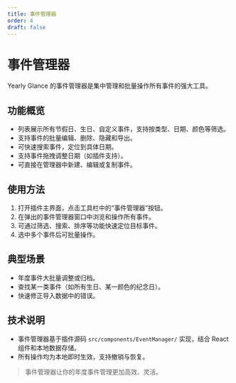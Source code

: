 ```yaml
---
title: 事件管理器
order: 4
draft: false
---
```


# 事件管理器

Yearly Glance 的事件管理器是集中管理和批量操作所有事件的强大工具。

## 功能概览

- 列表展示所有节假日、生日、自定义事件，支持按类型、日期、颜色等筛选。
- 支持事件的批量编辑、删除、隐藏和导出。
- 可快速搜索事件，定位到具体日期。
- 支持事件拖拽调整日期（如插件支持）。
- 可直接在管理器中新建、编辑或复制事件。

## 使用方法

1. 打开插件主界面，点击工具栏中的“事件管理器”按钮。
2. 在弹出的事件管理器窗口中浏览和操作所有事件。
3. 可通过筛选、搜索、排序等功能快速定位目标事件。
4. 选中多个事件后可批量操作。

## 典型场景

- 年度事件大批量调整或归档。
- 查找某一类事件（如所有生日、某一颜色的纪念日）。
- 快速修正导入数据中的错误。

## 技术说明

- 事件管理器基于插件源码 `src/components/EventManager/` 实现，结合 React 组件和本地数据存储。
- 所有操作均为本地即时生效，支持撤销与恢复。

> 事件管理器让你的年度事件管理更加高效、灵活。
